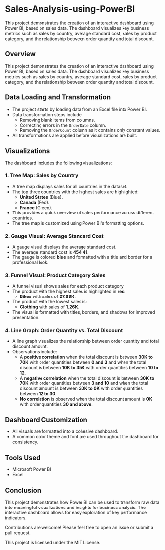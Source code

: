 # Sales-Analysis-using-PowerBI

This project demonstrates the creation of an interactive dashboard using Power BI, based on sales data. The dashboard visualizes key business metrics such as sales by country, average standard cost, sales by product category, and the relationship between order quantity and total discount.

## Overview

This project demonstrates the creation of an interactive dashboard using Power BI, based on sales data. The dashboard visualizes key business metrics such as sales by country, average standard cost, sales by product category, and the relationship between order quantity and total discount.

## Data Loading and Transformation

-   The project starts by loading data from an Excel file into Power BI.
-   Data transformation steps include:
    -   Removing blank items from columns.
    -   Correcting errors in the `OrderDate` column.
    -   Removing the `OrderCount` column as it contains only constant values.
-   All transformations are applied before visualizations are built.

## Visualizations

The dashboard includes the following visualizations:

### 1. Tree Map: Sales by Country
   - A tree map displays sales for all countries in the dataset.
   - The top three countries with the highest sales are highlighted:
        -   **United States** (Blue).
        -   **Canada** (Red).
        -   **France** (Green).
   - This provides a quick overview of sales performance across different countries.
   - The tree map is customized using Power BI's formatting options.

### 2. Gauge Visual: Average Standard Cost
   - A gauge visual displays the average standard cost.
   - The average standard cost is **454.41**.
   - The gauge is colored **blue** and formatted with a title and border for a professional look.

### 3. Funnel Visual: Product Category Sales
   -   A funnel visual shows sales for each product category.
   -   The product with the highest sales is highlighted in **red**:
        -   **Bikes** with sales of **27.89K**.
   -   The product with the lowest sales is:
        -   **Clothing** with sales of **1.26K**.
   -  The visual is formatted with titles, borders, and shadows for improved presentation.

### 4. Line Graph: Order Quantity vs. Total Discount
   - A line graph visualizes the relationship between order quantity and total discount amount.
   - Observations include:
        -   A **positive correlation** when the total discount is between **30K to 70K** with order quantities between **0 and 3** and when the total discount is between **10K to 35K** with order quantities between **10 to 12**.
        -   A **negative correlation** when the total discount is between **30K to 70K** with order quantities between **3 and 10** and when the total discount amount is between **30K to 0K** with order quantities between **12 to 30**.
        -  **No correlation** is observed when the total discount amount is **0K** with order quantities **30 and above**.

## Dashboard Customization

-   All visuals are formatted into a cohesive dashboard.
-   A common color theme and font are used throughout the dashboard for consistency.

## Tools Used

-   Microsoft Power BI
-   Excel

## Conclusion

This project demonstrates how Power BI can be used to transform raw data into meaningful visualizations and insights for business analysis. The interactive dashboard allows for easy exploration of key performance indicators.

Contributions are welcome! Please feel free to open an issue or submit a pull request.

This project is licensed under the MIT License.
```
